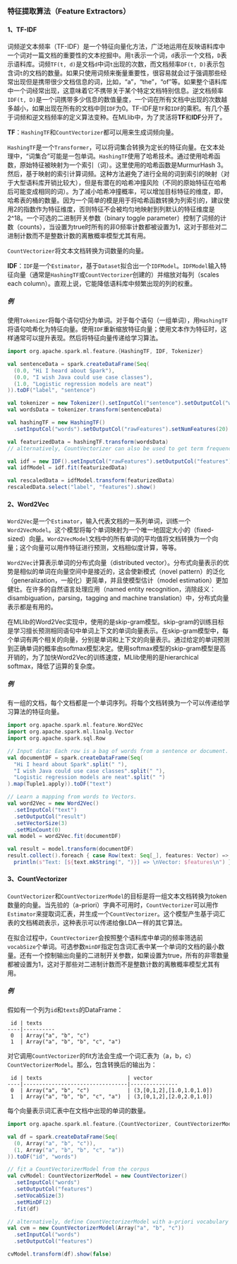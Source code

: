 ### 特征提取算法（Feature Extractors）

#### 1、TF-IDF

词频逆文本频率（TF-IDF）是一个特征向量化方法，广泛地运用在反映语料库中一个词对一篇文档的重要性的文本挖掘中。用`t`表示一个词，`d`表示一个文档，`D`表示语料库。词频`TF(t, d)`是文档`d`中词`t`出现的次数，而文档频率`DF(t, D)`表示包含词`t`的文档的数量。如果只使用词频来衡量重要性，很容易就会过于强调那些经常出现但是携带很少文档信息的词，比如，“a”，“the”，“of”等。如果整个语料库中一个词经常出现，这意味着它不携带关于某个特定文档特别信息。逆文档频率`IDF(t, D)`是一个词携带多少信息的数值量度，一个词在所有文档中出现的次数越多越小，如果出现在所有的文档中则`IDF`为0。TF-IDF是`TF`和`IDF`的乘积。有几个基于词频和逆文档频率的定义算法变种。在MLlib中，为了灵活将**TF**和**IDF**分开了。

**TF**：`HashingTF`和`CountVectorizer`都可以用来生成词频向量。

`HashingTF`是一个`Transformer`，可以将词集合转换为定长的特征向量。在文本处理中，“词集合”可能是一包单词。`HashingTF`使用了哈希技术。通过使用哈希函数，原始特征被映射为一个索引（词）。这里使用的哈希函数是MurmurHash 3。然后，基于映射的索引计算词频。这种方法避免了进行全局的词到索引的映射（对于大型语料库开销比较大），但是有潜在的哈希冲撞风险（不同的原始特征在哈希后可能变成相同的词）。为了减小哈希冲撞概率，可以增加目标特征的维度，即，哈希表的桶的数量。因为一个简单的模是用于将哈希函数转换为列索引的，建议使用2的指数作为特征维度，否则特征不会被均匀地映射到列默认的特征维度是2^18。一个可选的二进制开关参数（binary toggle parameter）控制了词频的计数（counts），当设置为true时所有的非0频率计数都被设置为1，这对于那些对二进制计数而不是整数计数的离散概率模型尤其有用。

`CountVectorizer`将文本文档转换为词数量的向量。

**IDF**：`IDF`是一个`Estimator`，基于`Dataset`拟合出一个`IDFModel`。`IDFModel`输入特征向量（通常是`HashingTF`或`CountVectorizer`创建的）并缩放对每列（scales each column）。直观上说，它能降低语料库中频繁出现的列的权重。

##### 例

使用`Tokenizer`将每个语句切分为单词。对于每个语句（一组单词），用`HashingTF`将语句哈希化为特征向量。使用`IDF`重新缩放特征向量；使用文本作为特征时，这样通常可以提升表现。然后将特征向量传递给学习算法。

```scala
import org.apache.spark.ml.feature.{HashingTF, IDF, Tokenizer}

val sentenceData = spark.createDataFrame(Seq(
  (0.0, "Hi I heard about Spark"),
  (0.0, "I wish Java could use case classes"),
  (1.0, "Logistic regression models are neat")
)).toDF("label", "sentence")

val tokenizer = new Tokenizer().setInputCol("sentence").setOutputCol("words")
val wordsData = tokenizer.transform(sentenceData)

val hashingTF = new HashingTF()
  .setInputCol("words").setOutputCol("rawFeatures").setNumFeatures(20)

val featurizedData = hashingTF.transform(wordsData)
// alternatively, CountVectorizer can also be used to get term frequency vectors

val idf = new IDF().setInputCol("rawFeatures").setOutputCol("features")
val idfModel = idf.fit(featurizedData)

val rescaledData = idfModel.transform(featurizedData)
rescaledData.select("label", "features").show()
```

#### 2、Word2Vec

`Word2Vec`是一个`Estimator`，输入代表文档的一系列单词，训练一个`Word2VecModel`。这个模型将每个单词映射为一个唯一地固定大小的（fixed-sized）向量。`Word2VecModel`文档中的所有单词的平均值将文档转换为一个向量；这个向量可以用作特征进行预测，文档相似度计算，等等。

`Word2Vec`计算表示单词的分布式向量（distributed vector）。分布式向量表示的优势是相似的单词在向量空间中是接近的，这会使新模式（novel pattern）的泛化（generalization，一般化）更简单，并且使模型估计（model estimation）更加健壮。在许多的自然语言处理应用（named entity recognition，消除歧义：disambiguation，parsing，tagging and machine translation）中，分布式向量表示都是有用的。

在MLlib的Word2Vec实现中，使用的是skip-gram模型。skip-gram的训练目标是学习擅长预测相同语句中单词上下文的单词向量表示。在skip-gram模型中，每个单词有两个相关的向量，分别是单词和上下文的向量表示。通过给定的单词预测到正确单词的概率由softmax模型决定。使用softmax模型的skip-gram模型是高开销的，为了加快Word2Vec的训练速度，MLlib使用的是hierarchical softmax，降低了运算的复杂度。

##### 例

有一组的文档，每个文档都是一个单词序列。将每个文档转换为一个可以传递给学习算法的特征向量。

```scala
import org.apache.spark.ml.feature.Word2Vec
import org.apache.spark.ml.linalg.Vector
import org.apache.spark.sql.Row

// Input data: Each row is a bag of words from a sentence or document.
val documentDF = spark.createDataFrame(Seq(
  "Hi I heard about Spark".split(" "),
  "I wish Java could use case classes".split(" "),
  "Logistic regression models are neat".split(" ")
).map(Tuple1.apply)).toDF("text")

// Learn a mapping from words to Vectors.
val word2Vec = new Word2Vec()
  .setInputCol("text")
  .setOutputCol("result")
  .setVectorSize(3)
  .setMinCount(0)
val model = word2Vec.fit(documentDF)

val result = model.transform(documentDF)
result.collect().foreach { case Row(text: Seq[_], features: Vector) =>
  println(s"Text: [${text.mkString(", ")}] => \nVector: $features\n") }
```

#### 3、CountVectorizer

`CountVectorizer`和`CountVectorizerModel`的目标是将一组文本文档转换为token数量的向量。当先验的（a-priori）字典不可用时，`CountVectorizer`可以用作`Estimator`来提取词汇表，并生成一个`CountVectorizer`。这个模型产生基于词汇表的文档稀疏表示，这种表示可以传递给像LDA一样的其它算法。

在拟合过程中，`CountVectorizer`会按照整个语料库中单词的频率筛选前`vocabSize`个单词。可选参数`minDF`指定包含词汇表中某一个单词的文档的最小数量。还有一个控制输出向量的二进制开关参数，如果设置为true，所有的非零数量都被设置为1，这对于那些对二进制计数而不是整数计数的离散概率模型尤其有用。

##### 例

假如有一个列为`id`和`texts`的DataFrame：

```
 id | texts
----|----------
 0  | Array("a", "b", "c")
 1  | Array("a", "b", "b", "c", "a")
```

对它调用`CountVectorizer`的fit方法会生成一个词汇表为（a，b，c）`CountVectorizerModel`。那么，包含转换后的输出为：

```
 id | texts                           | vector
----|---------------------------------|---------------
 0  | Array("a", "b", "c")            | (3,[0,1,2],[1.0,1.0,1.0])
 1  | Array("a", "b", "b", "c", "a")  | (3,[0,1,2],[2.0,2.0,1.0])
```

每个向量表示词汇表中在文档中出现的单词的数量。

```scala
import org.apache.spark.ml.feature.{CountVectorizer, CountVectorizerModel}

val df = spark.createDataFrame(Seq(
  (0, Array("a", "b", "c")),
  (1, Array("a", "b", "b", "c", "a"))
)).toDF("id", "words")

// fit a CountVectorizerModel from the corpus
val cvModel: CountVectorizerModel = new CountVectorizer()
  .setInputCol("words")
  .setOutputCol("features")
  .setVocabSize(3)
  .setMinDF(2)
  .fit(df)

// alternatively, define CountVectorizerModel with a-priori vocabulary
val cvm = new CountVectorizerModel(Array("a", "b", "c"))
  .setInputCol("words")
  .setOutputCol("features")

cvModel.transform(df).show(false)
```

